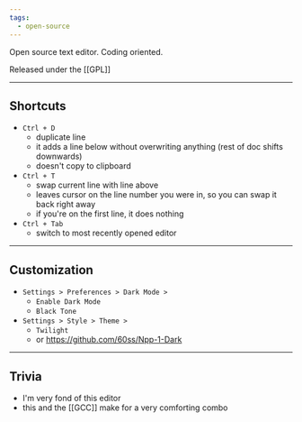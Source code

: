 ```yaml
---
tags:
  - open-source
---
```

Open source text editor. Coding oriented.

Released under the [[GPL]]

---

## Shortcuts

- `Ctrl + D`
	- duplicate line
	- it adds a line below without overwriting anything (rest of doc shifts downwards)
	- doesn't copy to clipboard
- `Ctrl + T`
	- swap current line with line above
	- leaves cursor on the line number you were in, so you can swap it back right away
	- if you're on the first line, it does nothing
- `Ctrl + Tab`
	- switch to most recently opened editor

---

## Customization

- `Settings > Preferences > Dark Mode >`
	- `Enable Dark Mode`
	- `Black Tone`
- `Settings > Style > Theme >`
	- `Twilight`
	- or https://github.com/60ss/Npp-1-Dark

---

## Trivia

- I'm very fond of this editor
- this and the [[GCC]] make for a very comforting combo